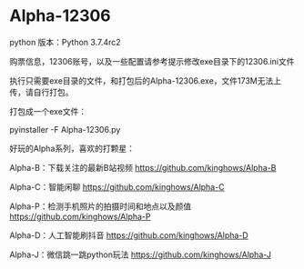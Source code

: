 # Alpha-12306

python 版本：Python 3.7.4rc2

购票信息，12306账号，以及一些配置请参考提示修改exe目录下的12306.ini文件

执行只需要exe目录的文件，和打包后的Alpha-12306.exe，文件173M无法上传，请自行打包。

打包成一个exe文件：

pyinstaller -F Alpha-12306.py



好玩的Alpha系列，喜欢的打颗星：

Alpha-B：下载关注的最新B站视频 https://github.com/kinghows/Alpha-B

Alpha-C：智能闲聊 https://github.com/kinghows/Alpha-C

Alpha-P：检测手机照片的拍摄时间和地点以及颜值 https://github.com/kinghows/Alpha-P

Alpha-D：人工智能刷抖音 https://github.com/kinghows/Alpha-D

Alpha-J：微信跳一跳python玩法 https://github.com/kinghows/Alpha-J
